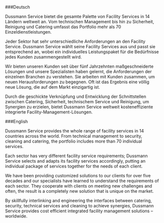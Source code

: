 ###Deutsch

Dussmann Service bietet die gesamte Palette von Facility Services in 14 Ländern weltweit an. Vom technischen Management bis hin zu Sicherheit, Reinigung und Catering umfasst das Portfolio mehr als 70 Einzeldienstleistungen.

Jeder Sektor hat sehr unterschiedliche Anforderungen an den Facility Service. Dussmann Service wählt seine Facility Services aus und passt sie entsprechend an, wobei ein individuelles Leistungspaket für die Bedürfnisse jedes Kunden zusammengestellt wird.

Wir bieten unseren Kunden seit über fünf Jahrzehnten maßgeschneiderte Lösungen und unsere Spezialisten haben gelernt, die Anforderungen der einzelnen Branchen zu verstehen. Sie arbeiten mit Kunden zusammen, um neuen Herausforderungen zu begegnen. Oft ist das Ergebnis eine völlig neue Lösung, die auf dem Markt einzigartig ist.

Durch die geschickte Verknüpfung und Entwicklung der Schnittstellen zwischen Catering, Sicherheit, technischem Service und Reinigung, um Synergien zu erzielen, bietet Dussmann Service weltweit kosteneffiziente integrierte Facility-Management-Lösungen.

###English

Dussmann Service provides the whole range of facility services in 14 countries across the world. From technical management to security, cleaning and catering, the portfolio includes more than 70 individual services.

Each sector has very different facility service requirements; Dussmann Service selects and adapts its facility services accordingly, putting an individual package of services together for the needs of each client.

We have been providing customized solutions to our clients for over five decades and our specialists have learned to understand the requirements of each sector. They cooperate with clients on meeting new challenges and often, the result is a completely new solution that is unique on the market.

By skillfully interlinking and engineering the interfaces between catering, security, technical services and cleaning to achieve synergies, Dussmann Service provides cost efficient integrated facility management solutions – worldwide.